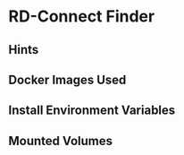 # RD-Connect Finder

## Hints

## Docker Images Used
 
## Install Environment Variables

## Mounted Volumes

